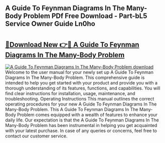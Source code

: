## A Guide To Feynman Diagrams In The Many-Body Problem PDf Free Download - Part-bL5 Service Owner Guide Ln0ho

# <h2><a href="http://dfiz5d.blite.top/?on=A+Guide+To+Feynman+Diagrams+In+The+Many-Body+Problem">🔗Download New 👉🔴 A Guide To Feynman Diagrams In The Many-Body Problem</a></h2>

[![A Guide To Feynman Diagrams In The Many-Body Problem download](https://i.imgur.com/lujVjoI.png)](http://dfiz5d.blite.top/?on=A+Guide+To+Feynman+Diagrams+In+The+Many-Body+Problem)
Welcome to the user manual for your newly set up A Guide To Feynman Diagrams In The Many-Body Problem. This comprehensive guide is intended to help you get started with your product and provide you with a thorough understanding of its features, functions, and capabilities. You will find clear instructions for installation, usage, maintenance, and troubleshooting. Operating Instructions This manual outlines the correct operating procedures for your new A Guide To Feynman Diagrams In The Many-Body Problem. This A Guide To Feynman Diagrams In The Many-Body Problem comes equipped with a wealth of features to enhance your daily life. Our expectation is that the A Guide To Feynman Diagrams In The Many-Body Problem has been instrumental in helping you get acquainted with your latest purchase. In case of any queries or concerns, feel free to contact our customer service.
